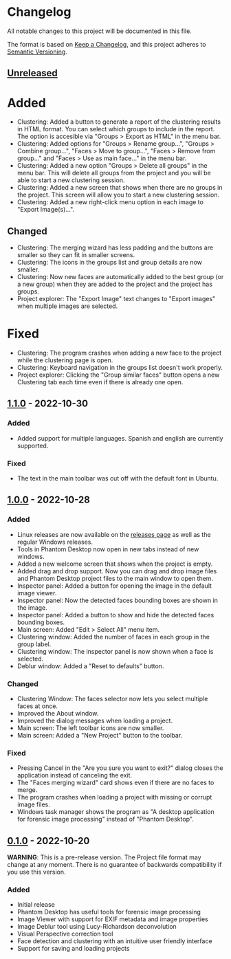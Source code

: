# Changelog
All notable changes to this project will be documented in this file.

The format is based on [Keep a Changelog](https://keepachangelog.com/en/1.0.0/),
and this project adheres to [Semantic Versioning](https://semver.org/spec/v2.0.0.html).

## [Unreleased]

# Added

- Clustering: Added a button to generate a report of the clustering results in HTML format. You can select which groups to include in the report. The option is accesible via "Groups > Export as HTML" in the menu bar.
- Clustering: Added options for "Groups > Rename group...", "Groups > Combine group...", "Faces > Move to group...", "Faces > Remove from group..." and "Faces > Use as main face..." in the menu bar.
- Clustering: Added a new option "Groups > Delete all groups" in the menu bar. This will delete all groups from the project and you will be able to start a new clustering session.
- Clustering: Added a new screen that shows when there are no groups in the project. This screen will allow you to start a new clustering session.
- Clustering: Added a new right-click menu option in each image to "Export Image(s)...".

## Changed

- Clustering: The merging wizard has less padding and the buttons are smaller so they can fit in smaller screens.
- Clustering: The icons in the groups list and group details are now smaller.
- Clustering: Now new faces are automatically added to the best group (or a new group) when they are added to the project and the project has groups.
- Project explorer: The "Export Image" text changes to "Export images" when multiple images are selected.

# Fixed

- Clustering: The program crashes when adding a new face to the project while the clustering page is open.
- Clustering: Keyboard navigation in the groups list doesn't work properly.
- Project explorer: Clicking the "Group similar faces" button opens a new Clustering tab each time even if there is already one open.

## [1.1.0] - 2022-10-30

### Added

- Added support for multiple languages. Spanish and english are currently supported.

### Fixed

- The text in the main toolbar was cut off with the default font in Ubuntu.

## [1.0.0] - 2022-10-28

### Added

- Linux releases are now available on the [releases page](https://github.com/jhm-ciberman/phantom-desktop/releases) as well as the regular Windows releases.
- Tools in Phantom Desktop now open in new tabs instead of new windows.
- Added a new welcome screen that shows when the project is empty.
- Added drag and drop support. Now you can drag and drop image files and Phantom Desktop project files to the main window to open them.
- Inspector panel: Added a button for opening the image in the default image viewer.
- Inspector panel: Now the detected faces bounding boxes are shown in the image.
- Inspector panel: Added a button to show and hide the detected faces bounding boxes.
- Main screen: Added "Edit > Select All" menu item.
- Clustering window: Added the number of faces in each group in the group label.
- Clustering window: The inspector panel is now shown when a face is selected.
- Deblur window: Added a "Reset to defaults" button.

### Changed

- Clustering Window: The faces selector now lets you select multiple faces at once.
- Improved the About window.
- Improved the dialog messages when loading a project.
- Main screen: The left toolbar icons are now smaller.
- Main screen: Added a "New Project" button to the toolbar.

### Fixed

- Pressing Cancel in the "Are you sure you want to exit?" dialog closes the application instead of canceling the exit.
- The "Faces merging wizard" card shows even if there are no faces to merge.
- The program crashes when loading a project with missing or corrupt image files.
- Windows task manager shows the program as "A desktop application for forensic image processing" instead of "Phantom Desktop".

## [0.1.0] - 2022-10-20

**WARNING**: This is a pre-release version. The Project file format may change 
at any moment. There is no guarantee of backwards compatibility if you use this
version.

### Added

- Initial release
- Phantom Desktop has useful tools for forensic image processing
- Image Viewer with support for EXIF metadata and image properties
- Image Deblur tool using Lucy-Richardson deconvolution
- Visual Perspective correction tool
- Face detection and clustering with an intuitive user friendly interface
- Support for saving and loading projects


[Unreleased]: https://github.com/jhm-ciberman/phantom-desktop/compare/v0.1.0...HEAD
[1.1.0]: https://github.com/jhm-ciberman/phantom-desktop/compare/v1.0.0...v1.1.0
[1.0.0]: https://github.com/jhm-ciberman/phantom-desktop/compare/v0.1.0...v1.0.0
[0.1.0]: https://github.com/jhm-ciberman/phantom-desktop/releases/tag/v0.1.0
